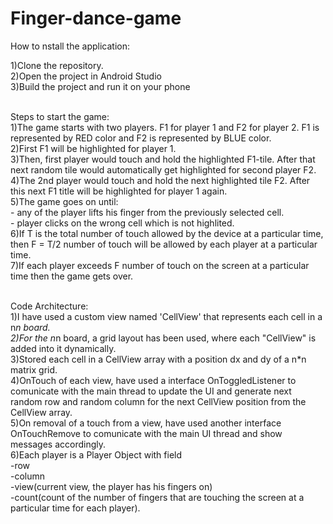 # Finger-dance-game

How to nstall the application:

1)Clone the repository.
<br/>2)Open the project in Android Studio
<br/>3)Build the project and run it on your phone

<br/>Steps to start the game:
<br/>1)The game starts with two players. F1 for player 1 and F2 for player 2. F1 is represented by RED color and F2 is represented by BLUE color.
<br/>2)First F1 will be highlighted for player 1.
<br/>3)Then, first player would touch and hold the highlighted F1-tile. After that next random tile would automatically get highlighted for second player F2.
<br/>4)The 2nd player would touch and hold the next highlighted tile F2. After this next F1 title will be highlighted for player 1 again. 
<br/>5)The game goes on until:
  <br/>- any of the player lifts his finger from the previously selected cell.
  <br/>- player clicks on the wrong cell which is not highlited.
<br/>6)If T is the total number of touch allowed by the device at a particular time, then F = T/2 number of touch will be allowed by each player at a particular time.
<br/>7)If each player exceeds F number of touch on the screen at a particular time then the game gets over.

<br/>Code Architecture:
<br/>1)I have used a custom view named 'CellView' that represents each cell in a n*n board.
<br/>2)For the n*n board, a grid layout has been used, where each "CellView" is added into it dynamically.
<br/>3)Stored each cell in a CellView array with a position dx and dy of a n*n matrix grid.
<br/>4)OnTouch of each view, have used a interface OnToggledListener to comunicate with the main thread to update the UI and generate next random row and random column for the next CellView position from the CellView array.
<br/>5)On removal of a touch from a view, have used another interface OnTouchRemove to comunicate with the main UI thread and show messages accordingly.
<br/>6)Each player is a Player Object with field 
  <br/>-row
  <br/>-column
  <br/>-view(current view, the player has his fingers on)
  <br/>-count(count of the number of fingers that are touching the screen at a particular time for each player).
  


